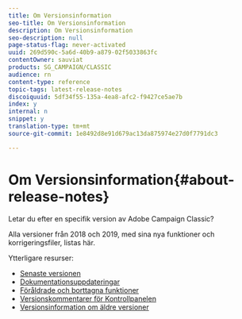 ```yaml
---
title: Om Versionsinformation
seo-title: Om Versionsinformation
description: Om Versionsinformation
seo-description: null
page-status-flag: never-activated
uuid: 269d590c-5a6d-40b9-a879-02f5033863fc
contentOwner: sauviat
products: SG_CAMPAIGN/CLASSIC
audience: rn
content-type: reference
topic-tags: latest-release-notes
discoiquuid: 5df34f55-135a-4ea8-afc2-f9427ce5ae7b
index: y
internal: n
snippet: y
translation-type: tm+mt
source-git-commit: 1e8492d8e91d679ac13da875974e27d0f7791dc3

---
```



# Om Versionsinformation{#about-release-notes}

Letar du efter en specifik version av Adobe Campaign Classic?

Alla versioner från 2018 och 2019, med sina nya funktioner och korrigeringsfiler, listas här.

Ytterligare resurser:

* [Senaste versionen](../../rn/using/latest-release.md)
* [Dokumentationsuppdateringar](https://helpx.adobe.com/campaign/kb/v7-doc-updates.html)
* [Föråldrade och borttagna funktioner](https://helpx.adobe.com/campaign/kb/deprecated-and-removed-features.html)
* [Versionskommentarer för Kontrollpanelen](https://docs.adobe.com/content/help/en/control-panel/using/release-notes.html)
* [Versionsinformation om äldre versioner](https://docs.campaign.adobe.com/doc/AC/en/RN_legacy.html)